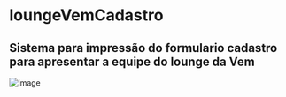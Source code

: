 # loungeVemCadastro
## Sistema para impressão do formulario cadastro para apresentar a equipe do lounge da Vem 
![image](https://github.com/Cavalcantiexpresso/loungeVemCadastro/assets/98571732/4c708966-cadf-4d74-afb0-f7cc0db71707)
